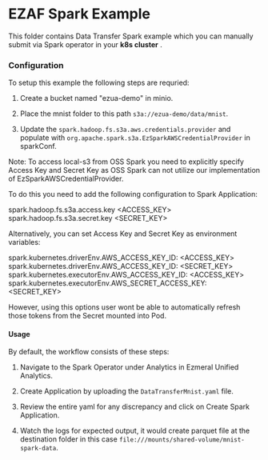 # EZAF Spark Example

This folder contains Data Transfer Spark example which you can manually submit via Spark operator in your **k8s cluster** .

### Configuration
To setup this example the following steps are requried:

1. Create a bucket named "ezua-demo" in minio.

2. Place the mnist folder to this path `s3a://ezua-demo/data/mnist`.

3. Update the `spark.hadoop.fs.s3a.aws.credentials.provider` and populate with `org.apache.spark.s3a.EzSparkAWSCredentialProvider` in sparkConf.

Note: To access local-s3 from OSS Spark you need to explicitly specify Access Key and Secret Key as OSS Spark can not utilize our implementation of EzSparkAWSCredentialProvider.

To do this you need to add the following configuration to Spark Application:

spark.hadoop.fs.s3a.access.key <ACCESS_KEY>
spark.hadoop.fs.s3a.secret.key <SECRET_KEY>

Alternatively, you can set Access Key and Secret Key as environment variables:

spark.kubernetes.driverEnv.AWS_ACCESS_KEY_ID: <ACCESS_KEY>
spark.kubernetes.driverEnv.AWS_ACCESS_KEY_ID: <SECRET_KEY>
spark.kubernetes.executorEnv.AWS_ACCESS_KEY_ID: <ACCESS_KEY>
spark.kubernetes.executorEnv.AWS_SECRET_ACCESS_KEY: <SECRET_KEY>

However, using this options user wont be able to automatically refresh those tokens from the Secret mounted into Pod.

#### Usage
By default, the workflow consists of these steps:

1. Navigate to the Spark Operator under Analytics in Ezmeral Unified Analytics.

2. Create Application by uploading the `DataTransferMnist.yaml` file.

3. Review the entire yaml for any discrepancy and click on Create Spark Application.

4. Watch the logs for expected output, it would create parquet file at the destination folder in this case `file:///mounts/shared-volume/mnist-spark-data`.
